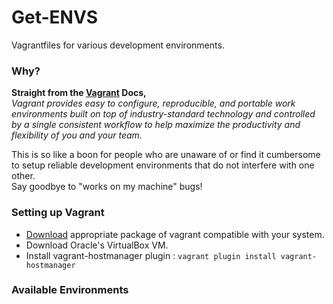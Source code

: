 # Get-ENVS
Vagrantfiles for various development environments.

### Why?
**Straight from the [Vagrant](https://www.vagrantup.com/) Docs,**  
_Vagrant provides easy to configure, reproducible, and portable work environments built on top of industry-standard technology and controlled by a single consistent workflow to help maximize the productivity and flexibility of you and your team._

This is so like a boon for people who are unaware of or find it cumbersome to setup reliable development environments that do not interfere with one other.  
Say goodbye to "works on my machine" bugs!

### Setting up Vagrant
* [Download](https://www.vagrantup.com/downloads.html) appropriate package of vagrant compatible with your system.
* Download Oracle's VirtualBox VM.
* Install vagrant-hostmanager plugin : `vagrant plugin install vagrant-hostmanager`

### Available Environments
